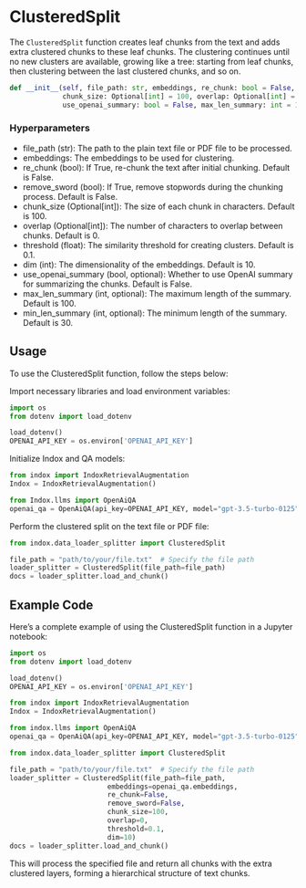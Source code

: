 # ClusteredSplit


The `ClusteredSplit` function creates leaf chunks from the text and adds
extra clustered chunks to these leaf chunks. The clustering continues
until no new clusters are available, growing like a tree: starting from
leaf chunks, then clustering between the last clustered chunks, and so
on.

``` python
def __init__(self, file_path: str, embeddings, re_chunk: bool = False, remove_sword: bool = False,
             chunk_size: Optional[int] = 100, overlap: Optional[int] = 0, threshold: float = 0.1, dim: int = 10,
             use_openai_summary: bool = False, max_len_summary: int = 100, min_len_summary: int = 30)
```

### Hyperparameters

- file_path (str): The path to the plain text file or PDF file to be processed.
- embeddings: The embeddings to be used for clustering.
- re_chunk (bool): If True, re-chunk the text after initial chunking. Default is False.
- remove_sword (bool): If True, remove stopwords during the chunking process. Default is False.
- chunk_size (Optional[int]): The size of each chunk in characters. Default is 100.
- overlap (Optional[int]): The number of characters to overlap between chunks. Default is 0.
- threshold (float): The similarity threshold for creating clusters. Default is 0.1.
- dim (int): The dimensionality of the embeddings. Default is 10.
- use_openai_summary (bool, optional): Whether to use OpenAI summary for summarizing the chunks. Default is False.
- max_len_summary (int, optional): The maximum length of the summary. Default is 100.
- min_len_summary (int, optional): The minimum length of the summary. Default is 30.

## Usage

To use the ClusteredSplit function, follow the steps below:

Import necessary libraries and load environment variables:

``` python
import os
from dotenv import load_dotenv

load_dotenv()
OPENAI_API_KEY = os.environ['OPENAI_API_KEY']
```

Initialize Indox and QA models:

``` python
from indox import IndoxRetrievalAugmentation
Indox = IndoxRetrievalAugmentation()

from Indox.llms import OpenAiQA
openai_qa = OpenAiQA(api_key=OPENAI_API_KEY, model="gpt-3.5-turbo-0125")
```

Perform the clustered split on the text file or PDF file:

``` python
from indox.data_loader_splitter import ClusteredSplit

file_path = "path/to/your/file.txt"  # Specify the file path
loader_splitter = ClusteredSplit(file_path=file_path)
docs = loader_splitter.load_and_chunk()
```

## Example Code

Here’s a complete example of using the ClusteredSplit function in a
Jupyter notebook:

``` python
import os
from dotenv import load_dotenv

load_dotenv()
OPENAI_API_KEY = os.environ['OPENAI_API_KEY'] 

from indox import IndoxRetrievalAugmentation
Indox = IndoxRetrievalAugmentation()

from indox.llms import OpenAiQA
openai_qa = OpenAiQA(api_key=OPENAI_API_KEY, model="gpt-3.5-turbo-0125")

from indox.data_loader_splitter import ClusteredSplit

file_path = "path/to/your/file.txt"  # Specify the file path
loader_splitter = ClusteredSplit(file_path=file_path,
                        embeddings=openai_qa.embeddings,
                        re_chunk=False,
                        remove_sword=False,
                        chunk_size=100,
                        overlap=0,
                        threshold=0.1,
                        dim=10)
docs = loader_splitter.load_and_chunk()
```

This will process the specified file and return all chunks with the
extra clustered layers, forming a hierarchical structure of text chunks.
